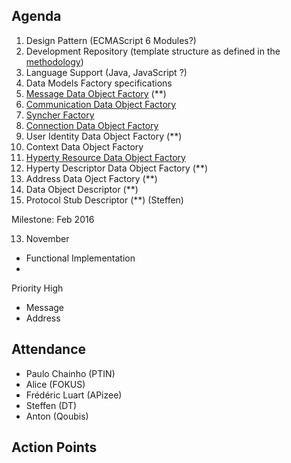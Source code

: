 ## Agenda

 1. Design Pattern (ECMAScript 6 Modules?)
 1. Development Repository (template structure as defined in the [methodology](https://github.com/reTHINK-project/core-framework/tree/master/docs/methodology))
 1. Language Support (Java, JavaScript ?)
 1. Data Models Factory specifications 
  1. [Message Data Object Factory](https://github.com/reTHINK-project/core-framework/blob/master/docs/specs/service-framework/sf_message_factory.md) (**)
  2. [Communication Data Object Factory](https://github.com/reTHINK-project/core-framework/blob/master/docs/specs/service-framework/sf_communication_factory.md)
  3. [Syncher Factory](https://github.com/reTHINK-project/core-framework/blob/master/docs/specs/service-framework/sf_syncher_factory.md)
  4. [Connection Data Object Factory](https://github.com/reTHINK-project/core-framework/blob/master/docs/specs/service-framework/sf_connection_factory.md)
  5. User Identity Data Object Factory (**)
  6. Context Data Object Factory
  7. [Hyperty Resource Data Object Factory](https://github.com/reTHINK-project/core-framework/blob/master/docs/specs/service-framework/sf_hyperty_resource_factory.md)
  8. Hyperty Descriptor Data Object Factory (**)
  9. Address Data Oject Factory (**)
  10. Data Object Descriptor (**)
  11. Protocol Stub Descriptor (**) (Steffen)

Milestone: Feb 2016

13. November
* Functional Implementation
* 
Priority High
* Message
* Address


## Attendance

* Paulo Chainho (PTIN)
* Alice (FOKUS)
* Frédéric Luart (APizee)
* Steffen (DT)
* Anton (Qoubis)


## Action Points 
